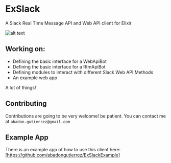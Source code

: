 # ExSlack

A Slack Real Time Message API and Web API client for Elixir

![alt text][under_construction]

## Working on:

* Defining the basic interface for a WebApiBot
* Defining the basic interface for a RtmApiBot
* Defining modules to interact with different Slack Web API Methods
* An example web app

A lot of things!

## Contributing

Contributions are going to be very welcome! be patient. You can contact me at `abadon.gutierrez@gmail.com` 

[under_construction]: http://marcellusdrilling.com/wp-content/uploads/2016/10/under-construction.png "Under Construccion"

## Example App

There is an example app of how to use this client here: [https://github.com/abadongutierrez/ExSlackExample]